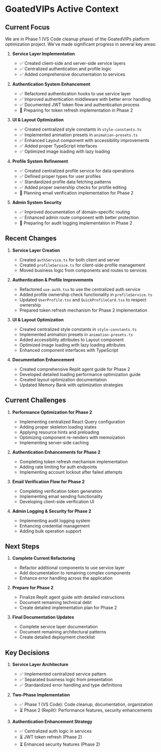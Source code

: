 # GoatedVIPs Active Context

## Current Focus

We are in Phase 1 (VS Code cleanup phase) of the GoatedVIPs platform optimization project. We've made significant progress in several key areas:

1. **Service Layer Implementation**
   - ✅ Created client-side and server-side service layers
   - ✅ Centralized authentication and profile logic
   - ✅ Added comprehensive documentation to services

2. **Authentication System Enhancement**
   - ✅ Refactored authentication hooks to use service layer
   - ✅ Improved authentication middleware with better error handling
   - ✅ Documented JWT token flow and authentication process
   - 🔄 Preparing for token refresh implementation in Phase 2

3. **UI & Layout Optimization**
   - ✅ Created centralized style constants in `style-constants.ts`
   - ✅ Implemented animation presets in `animation-presets.ts`
   - ✅ Enhanced Layout component with accessibility improvements
   - ✅ Added proper TypeScript interfaces
   - ✅ Optimized image loading with lazy loading

4. **Profile System Refinement**
   - ✅ Created centralized profile service for data operations
   - ✅ Defined proper types for user profiles
   - ✅ Standardized profile data fetching patterns
   - ✅ Added proper ownership checks for profile editing
   - 🔄 Planning email verification implementation for Phase 2

5. **Admin System Security**
   - ✅ Improved documentation of domain-specific routing
   - ✅ Enhanced admin route component with better protection
   - 🔄 Preparing for audit logging implementation in Phase 2

## Recent Changes

1. **Service Layer Creation**
   - Created `authService.ts` for both client and server
   - Created `profileService.ts` for client-side profile management
   - Moved business logic from components and routes to services

2. **Authentication & Profile Improvements**
   - Refactored `use-auth.tsx` to use the centralized auth service
   - Added profile ownership check functionality in `profileService.ts`
   - Updated `UserProfile.tsx` and `QuickProfileCard.tsx` to respect ownership
   - Prepared token refresh mechanism for Phase 2 implementation

3. **UI & Layout Optimization**
   - Created centralized style constants in `style-constants.ts`
   - Implemented animation presets in `animation-presets.ts`
   - Added accessibility attributes to Layout component
   - Optimized image loading with lazy loading attributes
   - Enhanced component interfaces with TypeScript

4. **Documentation Enhancement**
   - Created comprehensive Replit agent guide for Phase 2
   - Developed detailed loading performance optimization guide
   - Created layout optimization documentation
   - Updated Memory Bank with optimization strategies

## Current Challenges

1. **Performance Optimization for Phase 2**
   - Implementing centralized React Query configuration
   - Adding proper skeleton loading states
   - Applying resource hints and preloading
   - Optimizing component re-renders with memoization
   - Implementing server-side caching

2. **Authentication Enhancements for Phase 2**
   - Completing token refresh mechanism implementation
   - Adding rate limiting for auth endpoints
   - Implementing account lockout after failed attempts

3. **Email Verification Flow for Phase 2**
   - Completing verification token generation
   - Implementing email sending functionality
   - Developing client-side verification UI

4. **Admin Logging & Security for Phase 2**
   - Implementing audit logging system
   - Enhancing credential management
   - Adding bulk operation support

## Next Steps

1. **Complete Current Refactoring**
   - Refactor additional components to use service layer
   - Add documentation to remaining complex components
   - Enhance error handling across the application

2. **Prepare for Phase 2**
   - Finalize Replit agent guide with detailed instructions
   - Document remaining technical debt
   - Create detailed implementation plan for Phase 2

3. **Final Documentation Updates**
   - Complete service layer documentation
   - Document remaining architectural patterns
   - Create detailed deployment checklist

## Key Decisions

1. **Service Layer Architecture**
   - ✅ Implemented centralized service pattern
   - ✅ Separated business logic from presentation
   - ✅ Standardized error handling and type definitions

2. **Two-Phase Implementation**
   - ✅ Phase 1 (VS Code): Code cleanup, documentation, organization
   - ⏳ Phase 2 (Replit): Performance features, security enhancements
   
3. **Authentication Enhancement Strategy**
   - ✅ Centralized auth logic in services
   - ⏳ JWT token refresh (Phase 2)
   - ⏳ Enhanced security features (Phase 2)
